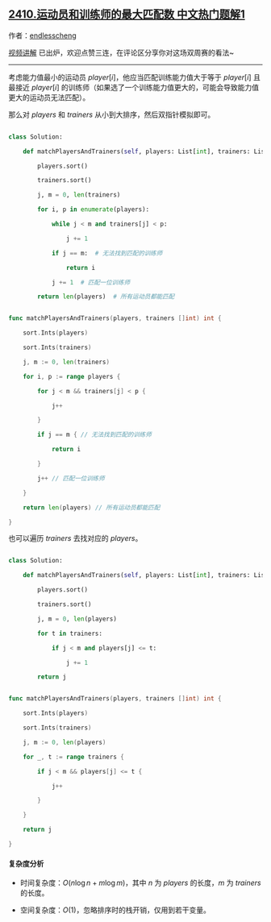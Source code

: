 ## [2410.运动员和训练师的最大匹配数 中文热门题解1](https://leetcode.cn/problems/maximum-matching-of-players-with-trainers/solutions/100000/pai-xu-shuang-zhi-zhen-by-endlesscheng-h54k)

作者：[endlesscheng](https://leetcode.cn/u/endlesscheng)

[视频讲解](https://www.bilibili.com/video/BV1MT411u7fW) 已出炉，欢迎点赞三连，在评论区分享你对这场双周赛的看法~

---

考虑能力值最小的运动员 $\textit{player}[i]$，他应当匹配训练能力值大于等于 $\textit{player}[i]$ 且最接近 $\textit{player}[i]$ 的训练师（如果选了一个训练能力值更大的，可能会导致能力值更大的运动员无法匹配）。

那么对 $\textit{players}$ 和 $\textit{trainers}$ 从小到大排序，然后双指针模拟即可。

```py [sol1-Python3]
class Solution:
    def matchPlayersAndTrainers(self, players: List[int], trainers: List[int]) -> int:
        players.sort()
        trainers.sort()
        j, m = 0, len(trainers)
        for i, p in enumerate(players):
            while j < m and trainers[j] < p:
                j += 1
            if j == m:  # 无法找到匹配的训练师
                return i
            j += 1  # 匹配一位训练师
        return len(players)  # 所有运动员都能匹配
```

```go [sol1-Go]
func matchPlayersAndTrainers(players, trainers []int) int {
	sort.Ints(players)
	sort.Ints(trainers)
	j, m := 0, len(trainers)
	for i, p := range players {
		for j < m && trainers[j] < p {
			j++
		}
		if j == m { // 无法找到匹配的训练师
			return i
		}
		j++ // 匹配一位训练师
	}
	return len(players) // 所有运动员都能匹配
}
```

也可以遍历 $\textit{trainers}$ 去找对应的 $\textit{players}$。

```py [sol1-Python3]
class Solution:
    def matchPlayersAndTrainers(self, players: List[int], trainers: List[int]) -> int:
        players.sort()
        trainers.sort()
        j, m = 0, len(players)
        for t in trainers:
            if j < m and players[j] <= t:
                j += 1
        return j
```

```go [sol1-Go]
func matchPlayersAndTrainers(players, trainers []int) int {
	sort.Ints(players)
	sort.Ints(trainers)
	j, m := 0, len(players)
	for _, t := range trainers {
		if j < m && players[j] <= t {
			j++
		}
	}
	return j
}
```

#### 复杂度分析

- 时间复杂度：$O(n\log n + m\log m)$，其中 $n$ 为 $\textit{players}$ 的长度，$m$ 为 $\textit{trainers}$ 的长度。
- 空间复杂度：$O(1)$，忽略排序时的栈开销，仅用到若干变量。
